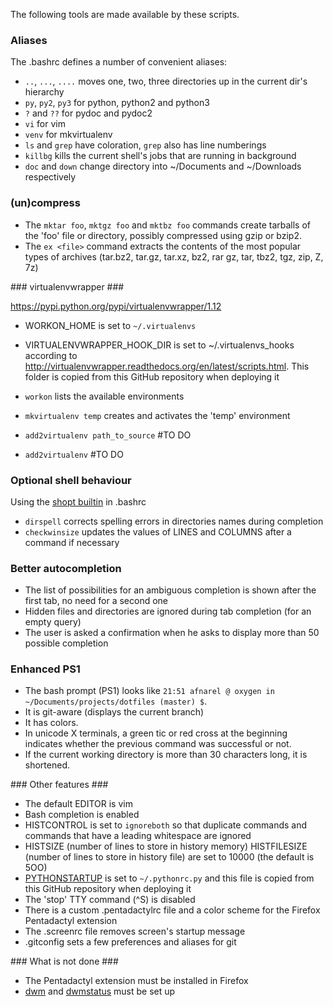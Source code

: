 The following tools are made available by these scripts.

### Aliases ###

The .bashrc defines a number of convenient aliases:
  * `..`, `...`, `....` moves one, two, three directories up in the current dir's hierarchy
  * `py`, `py2`, `py3` for python, python2 and python3
  * `?` and `??` for pydoc and pydoc2
  * `vi` for vim
  * `venv` for mkvirtualenv
  * `ls` and `grep` have coloration, `grep` also has line numberings
  * `killbg` kills the current shell's jobs that are running in background
  * `doc` and `down` change directory into ~/Documents and ~/Downloads respectively

### (un)compress ###

  * The `mktar foo`, `mktgz foo` and `mktbz foo` commands create tarballs of the 'foo' file or directory, possibly compressed using gzip or bzip2.
  * The `ex <file>` command extracts the contents of the most popular types of archives (tar.bz2, tar.gz, tar.xz, bz2, rar gz, tar, tbz2, tgz, zip, Z, 7z)

### virtualenvwrapper ###

https://pypi.python.org/pypi/virtualenvwrapper/1.12

  * WORKON_HOME is set to `~/.virtualenvs`
  * VIRTUALENVWRAPPER_HOOK_DIR is set to ~/.virtualenvs_hooks according to http://virtualenvwrapper.readthedocs.org/en/latest/scripts.html. This folder is copied from this GitHub repository when deploying it


  * `workon` lists the available environments
  * `mkvirtualenv temp` creates and activates the 'temp' environment
  * `add2virtualenv path_to_source` #TO DO
  * `add2virtualenv` #TO DO

### Optional shell behaviour ###

  Using the [shopt builtin](http://www.gnu.org/software/bash/manual/html_node/The-Shopt-Builtin.html) in .bashrc

  * `dirspell` corrects spelling errors in directories names during completion
  * `checkwinsize` updates the values of LINES and COLUMNS after a command if necessary

### Better autocompletion ###
  * The list of possibilities for an ambiguous completion is shown after the first tab, no need for a second one
  * Hidden files and directories are ignored during tab completion (for an empty query)
  * The user is asked a confirmation when he asks to display more than 50 possible completion

### Enhanced PS1 ###
  * The bash prompt (PS1) looks like `21:51 afnarel @ oxygen in ~/Documents/projects/dotfiles (master) $`.
  * It is git-aware (displays the current branch)
  * It has colors.
  * In unicode X terminals, a green tic or red cross at the beginning indicates whether the previous command was successful or not.
  * If the current working directory is more than 30 characters long, it is shortened.

### Other features ###

  * The default EDITOR is vim
  * Bash completion is enabled
  * HISTCONTROL is set to `ignoreboth` so that duplicate commands and commands that have a leading whitespace are ignored
  * HISTSIZE (number of lines to store in history memory) HISTFILESIZE (number of lines to store in history file) are set to 10000 (the default is 5OO)
  * [PYTHONSTARTUP](http://docs.python.org/2/using/cmdline.html#envvar-PYTHONSTARTUP) is set to `~/.pythonrc.py` and this file is copied from this GitHub repository when deploying it
  * The 'stop' TTY command (^S) is disabled
  * There is a custom .pentadactylrc file and a color scheme for the Firefox Pentadactyl extension
  * The .screenrc file removes screen's startup message
  * .gitconfig sets a few preferences and aliases for git

### What is not done ###

  * The Pentadactyl extension must be installed in Firefox
  * [dwm](https://github.com/Afnarel/dwm) and [dwmstatus](https://github.com/Afnarel/dwmstatus) must be set up
